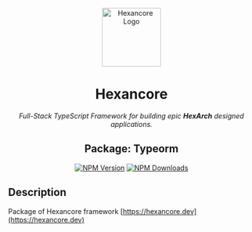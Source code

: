 <p align="center">
  <a href="https://hexancore.dev/" target="blank"><img src="https://avatars.githubusercontent.com/u/113235766?s=200&v=4" width="120" alt="Hexancore Logo" /></a>
</p>

<h1 align="center">Hexancore</h1>
<p align="center"><i>Full-Stack TypeScript Framework for building epic <b>HexArch</b> designed applications.</i></p>
<h2 align="center">Package: Typeorm</h2>
<p align="center">
  <a href="https://www.npmjs.com/package/@hexancore/typeorm"><img src="https://img.shields.io/npm/v/@hexancore/typeorm.svg" alt="NPM Version" /></a>
  <a href="https://www.npmjs.com/package/@hexancore/typeorm"><img src="https://img.shields.io/npm/dm/@hexancore/typeorm.svg" alt="NPM Downloads" /></a>
</p>

## Description

Package of Hexancore framework [https://hexancore.dev](https://hexancore.dev)
